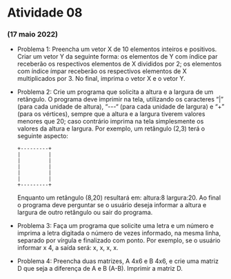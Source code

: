 # Atividade 08

### (17 maio 2022)

- Problema 1: Preencha um vetor X de 10 elementos inteiros e positivos. Criar um vetor Y da seguinte forma: os elementos de Y com índice par receberão os respectivos elementos de X divididos por 2; os elementos com índice ímpar receberão os respectivos elementos de X multiplicados por 3. No final, imprima o vetor X e o vetor Y.

- Problema 2: Crie um programa que solicita a altura e a largura de um retângulo. O programa deve imprimir na tela, utilizando os caracteres “|” (para cada unidade de altura), “---“ (para cada unidade de largura) e “+” (para os vértices), sempre que a altura e a largura tiverem valores menores que 20; caso contrário imprima na tela simplesmente os valores da altura e largura. Por exemplo, um retângulo (2,3) terá o seguinte aspecto:

    ```
    +---------+
    |         |
    |         |
    |         |
    |         |
    |         | 
    +---------+
    ```

    Enquanto um retângulo (8,20) resultará em: altura:8 largura:20. Ao final o programa deve perguntar se o usuário deseja informar a altura e largura de outro retângulo ou sair do programa.


- Problema 3: Faça um programa que solicite uma letra e um número e imprima a letra digitada o número de vezes informado, na mesma linha, separado por vírgula e finalizado com ponto. Por exemplo, se o usuário informar x 4, a saída será: x, x, x, x.


- Problema 4: Preencha duas matrizes, A 4x6 e B 4x6, e crie uma matriz D que seja a diferença de A e B (A-B). Imprimir a matriz D.